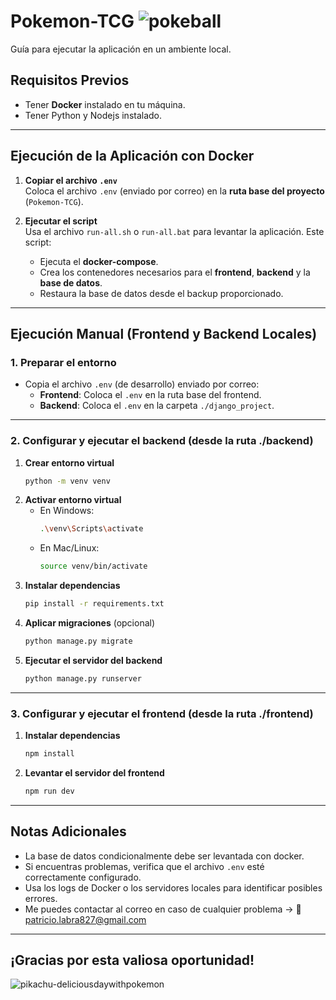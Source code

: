 # **Pokemon-TCG**    ![pokeball](https://github.com/user-attachments/assets/f8703dd3-38f2-4ec0-81c9-a679d1d747f4)
Guía para ejecutar la aplicación en un ambiente local.

## **Requisitos Previos**
- Tener **Docker** instalado en tu máquina.
- Tener Python y Nodejs instalado.

---

## **Ejecución de la Aplicación con Docker**
1. **Copiar el archivo `.env`**  
   Coloca el archivo `.env` (enviado por correo) en la **ruta base del proyecto** (`Pokemon-TCG`).

2. **Ejecutar el script**  
   Usa el archivo `run-all.sh` o `run-all.bat` para levantar la aplicación. Este script:  
   - Ejecuta el **docker-compose**.  
   - Crea los contenedores necesarios para el **frontend**, **backend** y la **base de datos**.  
   - Restaura la base de datos desde el backup proporcionado.

---

## **Ejecución Manual (Frontend y Backend Locales)**

### **1. Preparar el entorno**
- Copia el archivo `.env` (de desarrollo) enviado por correo:
  - **Frontend**: Coloca el `.env` en la ruta base del frontend.
  - **Backend**: Coloca el `.env` en la carpeta `./django_project`.

---

### **2. Configurar y ejecutar el backend (desde la ruta ./backend)**
1. **Crear entorno virtual**  
   ```bash
   python -m venv venv
   ```
2. **Activar entorno virtual**  
   - En Windows:  
     ```bash
     .\venv\Scripts\activate
     ```  
   - En Mac/Linux:  
     ```bash
     source venv/bin/activate
     ```
3. **Instalar dependencias**  
   ```bash
   pip install -r requirements.txt
   ```
4. **Aplicar migraciones** (opcional)  
   ```bash
   python manage.py migrate
   ```
5. **Ejecutar el servidor del backend**  
   ```bash
   python manage.py runserver
   ```

---

### **3. Configurar y ejecutar el frontend (desde la ruta ./frontend)**
1. **Instalar dependencias**  
   ```bash
   npm install
   ```
2. **Levantar el servidor del frontend**  
   ```bash
   npm run dev
   ```

---

## **Notas Adicionales**
- La base de datos condicionalmente debe ser levantada con docker. 
- Si encuentras problemas, verifica que el archivo `.env` esté correctamente configurado.
- Usa los logs de Docker o los servidores locales para identificar posibles errores.
- Me puedes contactar al correo en caso de cualquier problema -> 📧 patricio.labra827@gmail.com 

---
## ¡Gracias por esta valiosa oportunidad!

![pikachu-deliciousdaywithpokemon](https://github.com/user-attachments/assets/35edb554-fe48-4fbe-8717-86a4c32e998e)



